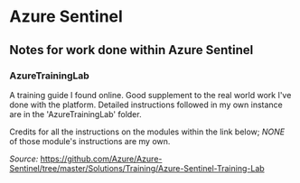 # Azure Sentinel

## Notes for work done within Azure Sentinel

### AzureTrainingLab

A training guide I found online. Good supplement to the real world work I've done with the platform. Detailed instructions followed in my own instance are in the 'AzureTrainingLab' folder.

Credits for all the instructions on the modules within the link below; *NONE* of those module's instructions are my own.

*Source:* https://github.com/Azure/Azure-Sentinel/tree/master/Solutions/Training/Azure-Sentinel-Training-Lab

